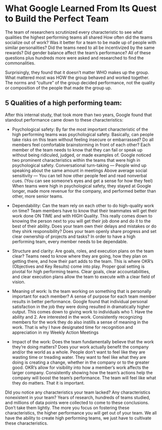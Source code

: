 
# What Google Learned From Its Quest to Build the Perfect Team


The team of researchers scrutinized every characteristic to see what qualities the highest performing teams all 
shared How often did the teams socialize out of work? Was it better for a team to be made up of people with similar personalities? Did the teams need to all be incentivized by the same rewards? Did gender balance affect the team’s performance? All of these questions plus hundreds more were asked and researched to find the commonalities.

Surprisingly, they found that it doesn’t matter WHO makes up the group. What mattered most was HOW the group behaved and worked together. The norms and “culture” of the group decided performance, not the quality or composition of the people that made the group up.

## 5 Qualities of a high performing team:

After this internal study, that took more than two years, Google found that standout performance came down to these characteristics:

* Psychological safety:
By far the most important characteristic of the high performing teams was psychological safety. Basically, can people take risks on this team without feeling insecure or embarrassed? Do all members feel comfortable brainstorming in front of each other? Each member of the team needs to know that they can fail or speak up without being ridiculed, judged, or made examples of. Google noticed two prominent characteristics within the teams that were high in psychological safety.
Conversational turn-taking — People wind up speaking about the same amount in meetings
Above average social sensitivity — You can tell how other people feel and read nonverbal cues. (You can see someone’s eyes and get a sense for how they feel) When teams were high in psychological safety, they stayed at Google longer, made more revenue for the company, and performed better than other, more senior teams.

* Dependability:
Can the team rely on each other to do high-quality work on time?
Team members have to know that their teammates will get their work done ON TIME and with HIGH Quality. This really comes down to knowing the person next to you will get their job done and do it to the best of their ability.
Does your team own their delays and mistakes or do they shirk responsibility?
Does your team openly share progress and set clear ownership of projects and tasks?
In order to have a high performing team, every member needs to be dependable.

* Structure and clarity:
Are goals, roles, and execution plans on the team clear?
Teams need to know where they are going, how they plan on getting there, and how their part adds to the team. This is where OKR’s (Objectives and Key Results) come into play. Proper goal setting is pivotal for high performing teams. Clear goals, clear accountabilities, and clear execution plans allow the team to execute with a clear field of vision.

* Meaning of work:
Is the team working on something that is personally important for each member?
A sense of purpose for each team member results in better performance. Google found that individual personal satisfaction in the job they were doing resulted in dramatically higher output. This comes down to giving work to individuals who 1. Have the ability and 2. Are interested in the work. Consistently recognizing members for the work they do also instills a sense of meaning in the work. That is why I have designated time for recognition and appreciation in my Weekly Action Meetings

* Impact of the work:
Does the team fundamentally believe that the work they’re doing matters? Does your work actually benefit the company and/or the world as a whole. People don’t want to feel like they are wasting time or treading water. They want to feel like what they are doing is creating a change, whether in the company or to the greater good. OKR’s allow for visibility into how a member’s work affects the larger company. Consistently showing how the team’s actions help the company will boost the team’s performance. The team will feel like what they do matters. That it is important.

DId you notice any characteristics your team lacked? Any characteristics nonexistent in your team? Years of research, hundreds of teams studied, and millions of data points were collected to come to these conclusions. Don’t take them lightly. The more you focus on fostering these characteristics, the higher performance you will get out of your team. We all have the ability to create high performing teams, we just have to cultivate these characteristics.
